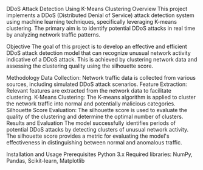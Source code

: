 DDoS Attack Detection Using K-Means Clustering
Overview
This project implements a DDoS (Distributed Denial of Service) attack detection system using machine learning techniques, specifically leveraging K-means clustering. The primary aim is to identify potential DDoS attacks in real time by analyzing network traffic patterns.

Objective
The goal of this project is to develop an effective and efficient DDoS attack detection model that can recognize unusual network activity indicative of a DDoS attack. This is achieved by clustering network data and assessing the clustering quality using the silhouette score.

Methodology
Data Collection: Network traffic data is collected from various sources, including simulated DDoS attack scenarios.
Feature Extraction: Relevant features are extracted from the network data to facilitate clustering.
K-Means Clustering: The K-means algorithm is applied to cluster the network traffic into normal and potentially malicious categories.
Silhouette Score Evaluation: The silhouette score is used to evaluate the quality of the clustering and determine the optimal number of clusters.
Results and Evaluation
The model successfully identifies periods of potential DDoS attacks by detecting clusters of unusual network activity. The silhouette score provides a metric for evaluating the model's effectiveness in distinguishing between normal and anomalous traffic.

Installation and Usage
Prerequisites
Python 3.x
Required libraries: NumPy, Pandas, Scikit-learn, Matplotlib
